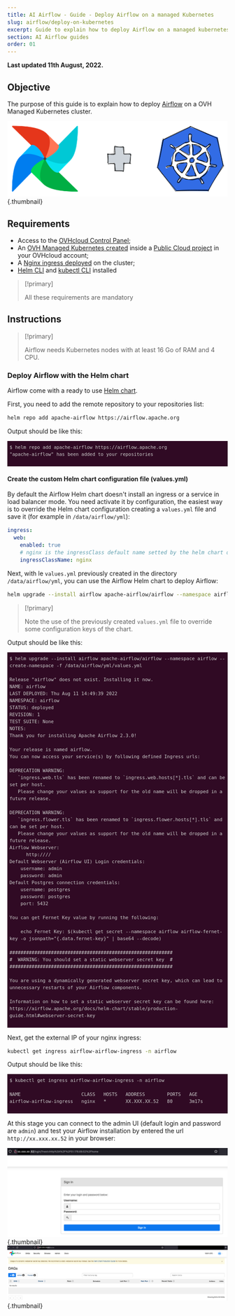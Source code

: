 ```yaml
---
title: AI Airflow - Guide - Deploy Airflow on a managed Kubernetes
slug: airflow/deploy-on-kubernetes
excerpt: Guide to explain how to deploy Airflow on a managed kubernetes
section: AI Airflow guides
order: 01
---
```


**Last updated 11th August, 2022.**

<style>
 pre {
     font-size: 14px;
 }
 pre.console {
   background-color: #300A24; 
   color: #ccc;
   font-family: monospace;
   padding: 5px;
   margin-bottom: 5px;
 }
 pre.console code {
   border: solid 0px transparent;
   font-family: monospace !important;
   font-size: 0.75em;
   color: #ccc;
 }
 .small {
     font-size: 0.75em;
 }
</style>
## Objective

The purpose of this guide is to explain how to deploy [Airflow](https://airflow.apache.org/) on a OVH Managed Kubernetes cluster.

![image](images/airflow-img_article.png){.thumbnail}

## Requirements

- Access to the [OVHcloud Control Panel](https://www.ovh.com/auth/?action=gotomanager&from=https://www.ovh.co.uk/&ovhSubsidiary=GB);
- An [OVH Managed Kubernetes created](https://docs.ovh.com/gb/en/kubernetes/creating-a-cluster/) inside a [Public Cloud project](https://www.ovhcloud.com/en-gb/public-cloud/) in your OVHcloud account;
- A [Nginx ingress deployed](https://docs.ovh.com/gb/en/kubernetes/installing-nginx-ingress/) on the cluster;
- [Helm CLI](https://docs.ovh.com/gb/en/kubernetes/installing-helm/) and [kubectl CLI](https://docs.ovh.com/gb/en/kubernetes/configuring-kubectl/) installed

> [!primary]
>
> All these requirements are mandatory 
>

## Instructions

> [!primary]
>
> Airflow needs Kubernetes nodes with at least 16 Go of RAM and 4 CPU.
>


### Deploy Airflow with the Helm chart

Airflow come with a ready to use [Helm chart](https://airflow.apache.org/docs/helm-chart/stable/index.html).

First, you need to add the remote repository to your repositories list:

```bash
helm repo add apache-airflow https://airflow.apache.org
```

Output should be like this:

<pre class="console"><code>$ helm repo add apache-airflow https://airflow.apache.org
"apache-airflow" has been added to your repositories
</code>
</pre>

#### Create the custom Helm chart configuration file (values.yml)

By default the Airflow Helm chart doesn't install an ingress or a service in load balancer mode.
You need activate it by configuration, the easiest way is to override the Helm chart configuration creating a `values.yml` file and save it (for example in `/data/airflow/yml`):

```yaml
ingress:
  web:
    enabled: true
    # nginx is the ingressClass default name setted by the helm chart of the nginx ingress (see https://github.com/kubernetes/ingress-nginx/tree/main/charts/ingress-nginx#values)
    ingressClassName: nginx
```

Next, with le `values.yml` previously created in the directory `/data/airflow/yml`, you can use the Airflow Helm chart to deploy Airflow:

```bash
helm upgrade --install airflow apache-airflow/airflow --namespace airflow --create-namespace -f /data/airflow/yml/values.yml
```

> [!primary]
>
> Note the use of the previously created `values.yml` file to override some configuration keys of the chart.
>

Output should be like this:

<pre class="console"><code>$ helm upgrade --install airflow apache-airflow/airflow --namespace airflow --create-namespace -f /data/airflow/yml/values.yml

Release "airflow" does not exist. Installing it now.
NAME: airflow
LAST DEPLOYED: Thu Aug 11 14:49:39 2022
NAMESPACE: airflow
STATUS: deployed
REVISION: 1
TEST SUITE: None
NOTES:
Thank you for installing Apache Airflow 2.3.0!

Your release is named airflow.
You can now access your service(s) by following defined Ingress urls:

DEPRECATION WARNING:
   `ingress.web.tls` has been renamed to `ingress.web.hosts[*].tls` and can be set per host.
   Please change your values as support for the old name will be dropped in a future release.

DEPRECATION WARNING:
   `ingress.flower.tls` has been renamed to `ingress.flower.hosts[*].tls` and can be set per host.
   Please change your values as support for the old name will be dropped in a future release.
Airflow Webserver:
      http:////
Default Webserver (Airflow UI) Login credentials:
    username: admin
    password: admin
Default Postgres connection credentials:
    username: postgres
    password: postgres
    port: 5432

You can get Fernet Key value by running the following:

    echo Fernet Key: $(kubectl get secret --namespace airflow airflow-fernet-key -o jsonpath="{.data.fernet-key}" | base64 --decode)

###########################################################
#  WARNING: You should set a static webserver secret key  #
###########################################################

You are using a dynamically generated webserver secret key, which can lead to
unnecessary restarts of your Airflow components.

Information on how to set a static webserver secret key can be found here:
https://airflow.apache.org/docs/helm-chart/stable/production-guide.html#webserver-secret-key
</code>
</pre>

Next, get the external IP of your nginx ingress:

```bash
kubectl get ingress airflow-airflow-ingress -n airflow
```

Output should be like this:

<pre class="console"><code>$ kubectl get ingress airflow-airflow-ingress -n airflow

NAME                      CLASS   HOSTS   ADDRESS        PORTS   AGE
airflow-airflow-ingress   nginx   *       XX.XXX.XX.52   80      3m17s
</code>
</pre>

At this stage you can connect to the admin UI (default login and password are `admin`) and test your Airflow installation by entered the url `http://xx.xxx.xx.52` in your browser:

![image](images/airflow-ui_admin.png){.thumbnail}
![image](images/airflow_dashboard.png){.thumbnail}
